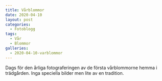 ```yaml
---
title: Vårblommor
date: 2020-04-10
layout: post
categories:
  - Fotoblogg
tags:
  - Vår
  - Blommor
galleries:
  - 2020-04-10-varblommor
---
```


Dags för den årliga fotograferingen av de första vårblommorne hemma i trädgården. Inga speciella bilder men lite av en tradition.
